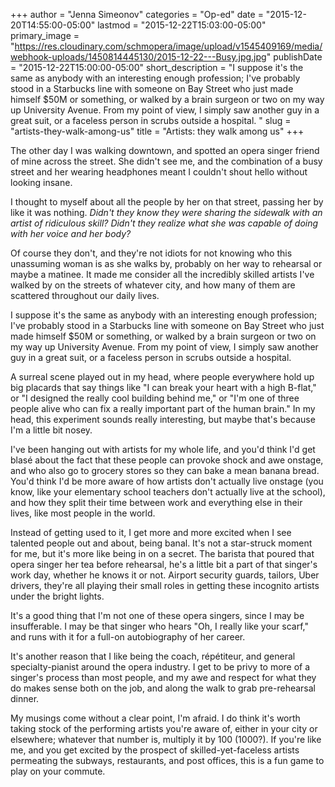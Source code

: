 +++
author = "Jenna Simeonov"
categories = "Op-ed"
date = "2015-12-20T14:55:00-05:00"
lastmod = "2015-12-22T15:03:00-05:00"
primary_image = "https://res.cloudinary.com/schmopera/image/upload/v1545409169/media/webhook-uploads/1450814445130/2015-12-22---Busy.jpg.jpg"
publishDate = "2015-12-22T15:00:00-05:00"
short_description = "I suppose it&#039;s the same as anybody with an interesting enough profession; I&#039;ve probably stood in a Starbucks line with someone on Bay Street who just made himself $50M or something, or walked by a brain surgeon or two on my way up University Avenue. From my point of view, I simply saw another guy in a great suit, or a faceless person in scrubs outside a hospital. "
slug = "artists-they-walk-among-us"
title = "Artists: they walk among us"
+++

The other day I was walking downtown, and spotted an opera singer friend of mine across the street. She didn't see me, and the combination of a busy street and her wearing headphones meant I couldn't shout hello without looking insane.

I thought to myself about all the people by her on that street, passing her by like it was nothing. *Didn't they know they were sharing the sidewalk with an artist of ridiculous skill? Didn't they realize what she was capable of doing with her voice and her body?* 

Of course they don't, and they're not idiots for not knowing who this unassuming woman is as she walks by, probably on her way to rehearsal or maybe a matinee. It made me consider all the incredibly skilled artists I've walked by on the streets of whatever city, and how many of them are scattered throughout our daily lives.

I suppose it's the same as anybody with an interesting enough profession; I've probably stood in a Starbucks line with someone on Bay Street who just made himself $50M or something, or walked by a brain surgeon or two on my way up University Avenue. From my point of view, I simply saw another guy in a great suit, or a faceless person in scrubs outside a hospital. 

A surreal scene played out in my head, where people everywhere hold up big placards that say things like "I can break your heart with a high B-flat," or "I designed the really cool building behind me," or "I'm one of three people alive who can fix a really important part of the human brain." In my head, this experiment sounds really interesting, but maybe that's because I'm a little bit nosey.

I've been hanging out with artists for my whole life, and you'd think I'd get blasé about the fact that these people can provoke shock and awe onstage, and who also go to grocery stores so they can bake a mean banana bread. You'd think I'd be more aware of how artists don't actually live onstage (you know, like your elementary school teachers don't actually live at the school), and how they split their time between work and everything else in their lives, like most people in the world.

Instead of getting used to it, I get more and more excited when I see talented people out and about, being banal. It's not a star-struck moment for me, but it's more like being in on a secret. The barista that poured that opera singer her tea before rehearsal, he's a little bit a part of that singer's work day, whether he knows it or not. Airport security guards, tailors, Uber drivers, they're all playing their small roles in getting these incognito artists under the bright lights.

It's a good thing that I'm not one of these opera singers, since I may be insufferable. I may be that singer who hears "Oh, I really like your scarf," and runs with it for a full-on autobiography of her career. 

It's another reason that I like being the coach, répétiteur, and general specialty-pianist around the opera industry. I get to be privy to more of a singer's process than most people, and my awe and respect for what they do makes sense both on the job, and along the walk to grab pre-rehearsal dinner.

My musings come without a clear point, I'm afraid. I do think it's worth taking stock of the performing artists you're aware of, either in your city or elsewhere; whatever that number is, multiply it by 100 (1000?). If you're like me, and you get excited by the prospect of skilled-yet-faceless artists permeating the subways, restaurants, and post offices, this is a fun game to play on your commute.
